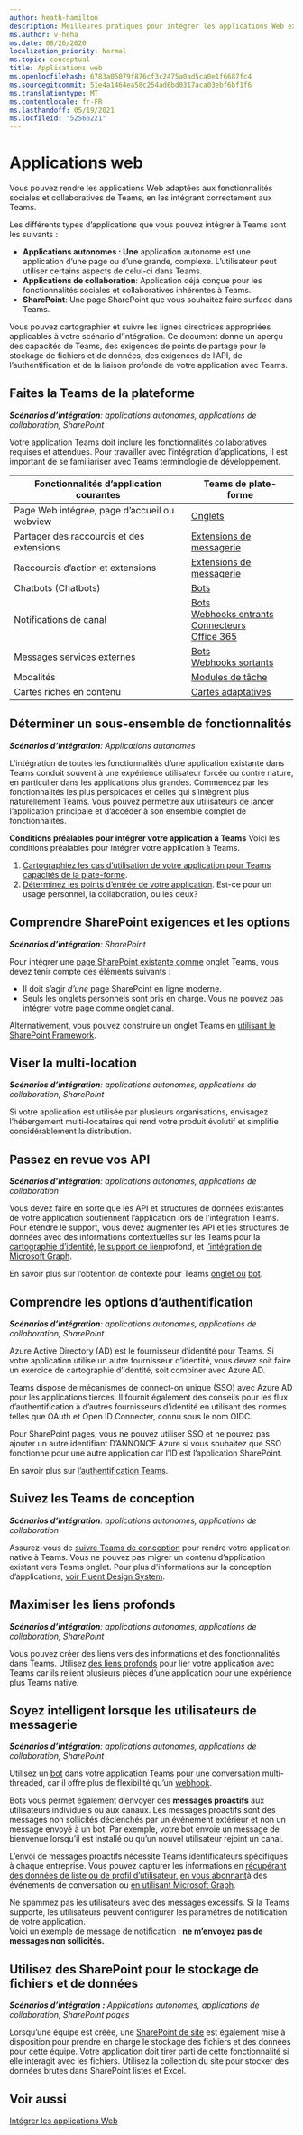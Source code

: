 ```yaml
---
author: heath-hamilton
description: Meilleures pratiques pour intégrer les applications Web existantes avec Microsoft Teams
ms.author: v-heha
ms.date: 08/26/2020
localization_priority: Normal
ms.topic: conceptual
title: Applications web
ms.openlocfilehash: 6783a05079f876cf3c2475a0ad5ca0e1f6687fc4
ms.sourcegitcommit: 51e4a1464ea58c254ad6bd0317aca03ebf6bf1f6
ms.translationtype: MT
ms.contentlocale: fr-FR
ms.lasthandoff: 05/19/2021
ms.locfileid: "52566221"
---
```

# <a name="web-apps"></a>Applications web 

Vous pouvez rendre les applications Web adaptées aux fonctionnalités sociales et collaboratives de Teams, en les intégrant correctement aux Teams.
  
Les différents types d’applications que vous pouvez intégrer à Teams sont les suivants :
* **Applications autonomes : Une** application autonome est une application d’une page ou d’une grande, complexe. L’utilisateur peut utiliser certains aspects de celui-ci dans Teams.
* **Applications de collaboration**: Application déjà conçue pour les fonctionnalités sociales et collaboratives inhérentes à Teams.
* **SharePoint**: Une page SharePoint que vous souhaitez faire surface dans Teams.

Vous pouvez cartographier et suivre les lignes directrices appropriées applicables à votre scénario d’intégration.
Ce document donne un aperçu des capacités de Teams, des exigences de points de partage pour le stockage de fichiers et de données, des exigences de l’API, de l’authentification et de la liaison profonde de votre application avec Teams.
 
## <a name="get-to-know-teams-platform-capabilities"></a>Faites la Teams de la plateforme

***Scénarios d’intégration**: applications autonomes, applications de collaboration, SharePoint*

Votre application Teams doit inclure les fonctionnalités collaboratives requises et attendues. Pour travailler avec l’intégration d’applications, il est important de se familiariser avec Teams terminologie de développement.

|Fonctionnalités d’application courantes   |Teams de plate-forme   |
|----------|-----------|
|Page Web intégrée, page d’accueil ou webview  |[Onglets](../tabs/what-are-tabs.md)  |
|Partager des raccourcis et des extensions  |[Extensions de messagerie](../messaging-extensions/what-are-messaging-extensions.md)  |
|Raccourcis d’action et extensions  |[Extensions de messagerie](../messaging-extensions/what-are-messaging-extensions.md)  |
|Chatbots (Chatbots)  |[Bots](../bots/what-are-bots.md) |
|Notifications de canal  |[Bots](../bots/what-are-bots.md)<br/>[Webhooks entrants](../webhooks-and-connectors/what-are-webhooks-and-connectors.md)<br/>[Connecteurs Office 365](../webhooks-and-connectors/what-are-webhooks-and-connectors.md)  |
|Messages services externes  |[Bots](../bots/what-are-bots.md)<br/>[Webhooks sortants](../webhooks-and-connectors/what-are-webhooks-and-connectors.md)  |
|Modalités  |[Modules de tâche](../task-modules-and-cards/what-are-task-modules.md)  |
|Cartes riches en contenu  |[Cartes adaptatives](../task-modules-and-cards/what-are-cards.md)  |

## <a name="determine-a-subset-of-functionality"></a>Déterminer un sous-ensemble de fonctionnalités

***Scénarios d’intégration**: Applications autonomes*

L’intégration de toutes les fonctionnalités d’une application existante dans Teams conduit souvent à une expérience utilisateur forcée ou contre nature, en particulier dans les applications plus grandes. Commencez par les fonctionnalités les plus perspicaces et celles qui s’intègrent plus naturellement Teams. Vous pouvez permettre aux utilisateurs de lancer l’application principale et d’accéder à son ensemble complet de fonctionnalités.

**Conditions préalables pour intégrer votre application à Teams** Voici les conditions préalables pour intégrer votre application à Teams. 

1. [Cartographiez les cas d’utilisation de votre application pour Teams capacités de la plate-forme](../concepts/design/map-use-cases.md).
1. [Déterminez les points d’entrée de votre application](../concepts/extensibility-points.md). Est-ce pour un usage personnel, la collaboration, ou les deux?

## <a name="understand-sharepoint-requirements-and-options"></a>Comprendre SharePoint exigences et les options

***Scénarios d’intégration**: SharePoint*

Pour intégrer une [page SharePoint existante comme](/MicrosoftTeams/teams-standalone-static-tabs-using-spo-sites) onglet Teams, vous devez tenir compte des éléments suivants :

* Il doit s’agir *d’une* page SharePoint en ligne moderne.
* Seuls les onglets personnels sont pris en charge. Vous ne pouvez pas intégrer votre page comme onglet canal.

Alternativement, vous pouvez construire un onglet Teams en [utilisant le SharePoint Framework](/sharepoint/dev/spfx/integrate-with-teams-introduction).

## <a name="aim-towards-multi-tenancy"></a>Viser la multi-location

***Scénarios d’intégration**: applications autonomes, applications de collaboration, SharePoint*

Si votre application est utilisée par plusieurs organisations, envisagez l’hébergement multi-locataires qui rend votre produit évolutif et simplifie considérablement la distribution.

## <a name="review-your-apis"></a>Passez en revue vos API

***Scénarios d’intégration**: applications autonomes, applications de collaboration*

Vous devez faire en sorte que les API et structures de données existantes de votre application soutiennent l’application lors de l’intégration Teams. Pour étendre le support, vous devez augmenter les API et les structures de données avec des informations contextuelles sur les Teams pour la [cartographie d’identité,](../concepts/authentication/configure-identity-provider.md) [le support de lien](../concepts/build-and-test/deep-links.md)profond, et [l’intégration de Microsoft Graph](/graph/teams-concept-overview).

En savoir plus sur l’obtention de contexte pour Teams [onglet ou](../tabs/how-to/access-teams-context.md) [bot](../bots/how-to/get-teams-context.md).

## <a name="understand-authentication-options"></a>Comprendre les options d’authentification

***Scénarios d’intégration**: applications autonomes, applications de collaboration, SharePoint*

Azure Active Directory (AD) est le fournisseur d’identité pour Teams. Si votre application utilise un autre fournisseur d’identité, vous devez soit faire un exercice de cartographie d’identité, soit combiner avec Azure AD.

Teams dispose de mécanismes de connect-on unique (SSO) avec Azure AD pour les applications tierces. Il fournit également des conseils pour les flux d’authentification à d’autres fournisseurs d’identité en utilisant des normes telles que OAuth et Open ID Connecter, connu sous le nom OIDC.

Pour SharePoint pages, vous ne pouvez utiliser SSO et ne pouvez pas ajouter un autre identifiant D’ANNONCE Azure si vous souhaitez que SSO fonctionne pour une autre application car l’ID est l’application SharePoint.

En savoir plus sur [l’authentification Teams](../concepts/authentication/authentication.md).

## <a name="follow-teams-design-guidelines"></a>Suivez les Teams de conception

***Scénarios d’intégration**: applications autonomes, applications de collaboration*

Assurez-vous de [suivre Teams de conception](../concepts/design/understand-use-cases.md) pour rendre votre application native à Teams. Vous ne pouvez pas migrer un contenu d’application existant vers Teams onglet. Pour plus d’informations sur la conception d’applications, [voir Fluent Design System](https://fluentsite.z22.web.core.windows.net/).

## <a name="maximize-deep-linking"></a>Maximiser les liens profonds

***Scénarios d’intégration**: applications autonomes, applications de collaboration, SharePoint*

Vous pouvez créer des liens vers des informations et des fonctionnalités dans Teams. Utilisez [des liens profonds](../concepts/build-and-test/deep-links.md) pour lier votre application avec Teams car ils relient plusieurs pièces d’une application pour une expérience plus Teams native.

## <a name="be-smart-when-messaging-users"></a>Soyez intelligent lorsque les utilisateurs de messagerie

***Scénarios d’intégration**: applications autonomes, applications de collaboration, SharePoint*

Utilisez un [bot](../bots/what-are-bots.md) dans votre application Teams pour une conversation multi-threaded, car il offre plus de flexibilité qu’un [webhook](../webhooks-and-connectors/what-are-webhooks-and-connectors.md).

Bots vous permet également d’envoyer des **messages proactifs** aux utilisateurs individuels ou aux canaux. Les messages proactifs sont des messages non sollicités déclenchés par un événement extérieur et non un message envoyé à un bot. Par exemple, votre bot envoie un message de bienvenue lorsqu’il est installé ou qu’un nouvel utilisateur rejoint un canal. 

L’envoi de messages proactifs nécessite Teams identificateurs spécifiques à chaque entreprise. Vous pouvez capturer les informations en [récupérant des données de liste ou de profil d’utilisateur,](../bots/how-to/get-teams-context.md#fetch-the-roster-or-user-profile) [en vous abonnant](../bots/how-to/conversations/subscribe-to-conversation-events.md)à des événements de conversation ou [en utilisant Microsoft Graph](/graph/teams-proactive-messaging).

Ne spammez pas les utilisateurs avec des messages excessifs. Si la Teams supporte, les utilisateurs peuvent configurer les paramètres de notification de votre application.   
Voici un exemple de message de notification : **ne m’envoyez pas de messages non sollicités.**

## <a name="use-sharepoint-for-file-and-data-storage"></a>Utilisez des SharePoint pour le stockage de fichiers et de données

***Scénarios d’intégration :** Applications autonomes, applications de collaboration, SharePoint pages*

Lorsqu’une équipe est créée, une [SharePoint de site](/microsoftteams/sharepoint-onedrive-interact) est également mise à disposition pour prendre en charge le stockage des fichiers et des données pour cette équipe. Votre application doit tirer parti de cette fonctionnalité si elle interagit avec les fichiers. Utilisez la collection du site pour stocker des données brutes dans SharePoint listes et Excel.

## <a name="see-also"></a>Voir aussi

[Intégrer les applications Web](~/samples/integrate-web-apps-overview.md)
